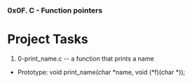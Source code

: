 ### 0x0F. C - Function pointers
# Project Tasks

1. 0-print_name.c -- a function that prints a name
 - Prototype: void print_name(char *name, void (*f)(char *));
